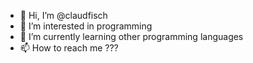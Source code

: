 - 👋 Hi, I’m @claudfisch
- 👀 I’m interested in programming
- 🌱 I’m currently learning other programming languages
- 📫 How to reach me ???
